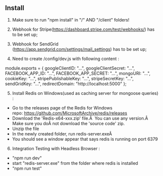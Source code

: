 ## Install

1. Make sure to run "npm install" in "/" AND "/client" folders!

2. Webhook for Stripe(https://dashboard.stripe.com/test/webhooks/) has to be set up;
3. Webhook for SendGrid (https://app.sendgrid.com/settings/mail_settings) has to be set up;

4. Need to create /config/dev.js with following content :

module.exports = {
googleClientID:
"...",
googleClientSecret: "...",
FACEBOOK_APP_ID: "...",
FACEBOOK_APP_SECRET: "...",
mongoURI:
"...",
cookieKey: "...",
stripePublishableKey: "...",
stripeSecretKey: "...",
sendGridKey:
"...",
redirectDomain: "http://localhost:5000"
};

5. Install Redis on Windows(used as caching server for mongoose queries) :

- Go to the releases page of the Redis for Windows repo: https://github.com/MicrosoftArchive/redis/releases
- Download the 'Redis-x64-xxx.zip' file.Â  You can use any version.Â  Make sure you doÂ not download the 'source code' zip.
- Unzip the file
- In the newly created folder, run redis-server.exeÂ
- You should see a window appear that says redis is running on port 6379

6. Integration Testing with Headless Browser :

- "npm run dev"
- start "redis-server.exe" from the folder where redis is installed
- "npm run test"
